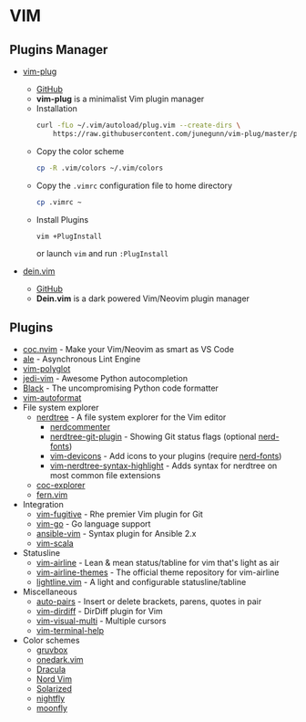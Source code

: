 # VIM

## Plugins Manager
* [vim-plug](https://junegunn.github.io/vim-plug/)
  * [GitHub](https://github.com/junegunn/vim-plug)
  * **vim-plug** is a minimalist Vim plugin manager
  * Installation
    ```bash
    curl -fLo ~/.vim/autoload/plug.vim --create-dirs \
        https://raw.githubusercontent.com/junegunn/vim-plug/master/plug.vim
    ```
  * Copy the color scheme
    ```bash
    cp -R .vim/colors ~/.vim/colors
    ```
  * Copy the `.vimrc` configuration file to home directory
    ```bash
    cp .vimrc ~
    ```
   * Install Plugins
     ```bash
     vim +PlugInstall
     ```
     or launch `vim` and run `:PlugInstall`

* [dein.vim](https://vimawesome.com/plugin/dein-vim)
  * [GitHub](https://github.com/Shougo/dein.vim)
  * **Dein.vim** is a dark powered Vim/Neovim plugin manager

## Plugins
* [coc.nvim](https://github.com/neoclide/coc.nvim) - Make your Vim/Neovim as smart as VS Code
* [ale](https://github.com/dense-analysis/ale) - Asynchronous Lint Engine
* [vim-polyglot](https://github.com/sheerun/vim-polyglot)
* [jedi-vim](https://github.com/davidhalter/jedi-vim) - Awesome Python autocompletion
* [Black](https://github.com/psf/black) - The uncompromising Python code formatter
* [vim-autoformat](https://github.com/vim-autoformat/vim-autoformat)
* File system explorer
  * [nerdtree](https://github.com/preservim/nerdtree) - A file system explorer for the Vim editor
    * [nerdcommenter](https://github.com/preservim/nerdcommenter)
    * [nerdtree-git-plugin](https://github.com/Xuyuanp/nerdtree-git-plugin) - Showing Git status flags (optional [nerd-fonts](https://github.com/ryanoasis/nerd-fonts))
    * [vim-devicons](https://github.com/ryanoasis/vim-devicons) - Add icons to your plugins (require [nerd-fonts](https://github.com/ryanoasis/nerd-fonts))
    * [vim-nerdtree-syntax-highlight](https://github.com/tiagofumo/vim-nerdtree-syntax-highlight) - Adds syntax for nerdtree on most common file extensions
  * [coc-explorer](https://github.com/weirongxu/coc-explorer)
  * [fern.vim](https://github.com/lambdalisue/vim-fern)
* Integration
  * [vim-fugitive](https://github.com/tpope/vim-fugitive) -  Rhe premier Vim plugin for Git
  * [vim-go](https://github.com/fatih/vim-go) - Go language support
  * [ansible-vim](https://github.com/pearofducks/ansible-vim) - Syntax plugin for Ansible 2.x
  * [vim-scala](https://github.com/derekwyatt/vim-scala)
* Statusline
  * [vim-airline](https://github.com/vim-airline/vim-airline) - Lean & mean status/tabline for vim that's light as air
  * [vim-airline-themes](https://github.com/vim-airline/vim-airline-themes) - The official theme repository for vim-airline
  * [lightline.vim](https://github.com/itchyny/lightline.vim) - A light and configurable statusline/tabline
* Miscellaneous
  * [auto-pairs](https://github.com/jiangmiao/auto-pairs) - Insert or delete brackets, parens, quotes in pair
  * [vim-dirdiff](https://github.com/will133/vim-dirdiff) - DirDiff plugin for Vim
  * [vim-visual-multi](https://github.com/mg979/vim-visual-multi) - Multiple cursors
  * [vim-terminal-help](https://github.com/skywind3000/vim-terminal-help)
* Color schemes
  * [gruvbox](https://github.com/morhetz/gruvbox)
  * [onedark.vim](https://github.com/joshdick/onedark.vim)
  * [Dracula](https://github.com/dracula/vim)
  * [Nord Vim](https://github.com/nordtheme/vim)
  * [Solarized](https://github.com/altercation/vim-colors-solarized)
  * [nightfly](https://github.com/bluz71/vim-nightfly-colors)
  * [moonfly](https://github.com/bluz71/vim-moonfly-colors)
